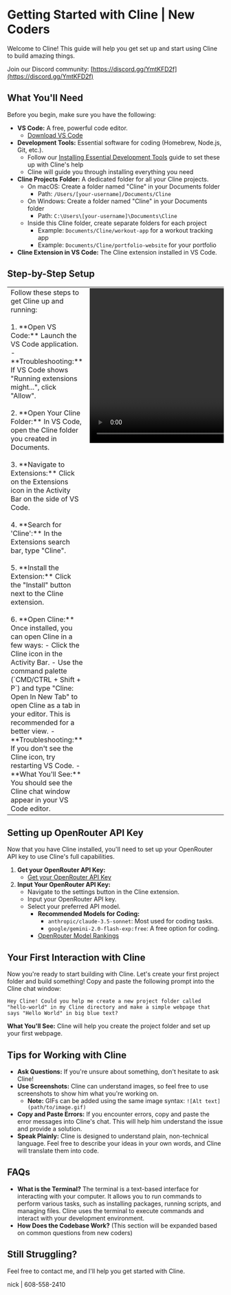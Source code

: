 # Getting Started with Cline | New Coders

Welcome to Cline! This guide will help you get set up and start using Cline to build amazing things.

Join our Discord community: [https://discord.gg/YmtKFD2f](https://discord.gg/YmtKFD2f)

## What You'll Need

Before you begin, make sure you have the following:

-   **VS Code:** A free, powerful code editor.
    -   [Download VS Code](https://code.visualstudio.com/)
-   **Development Tools:** Essential software for coding (Homebrew, Node.js, Git, etc.).
    -   Follow our [Installing Essential Development Tools](installing-dev-essentials.md) guide to set these up with Cline's help
    -   Cline will guide you through installing everything you need
-   **Cline Projects Folder:** A dedicated folder for all your Cline projects.
    - On macOS: Create a folder named "Cline" in your Documents folder
      - Path: `/Users/[your-username]/Documents/Cline`
    - On Windows: Create a folder named "Cline" in your Documents folder
      - Path: `C:\Users\[your-username]\Documents\Cline`
    - Inside this Cline folder, create separate folders for each project
      - Example: `Documents/Cline/workout-app` for a workout tracking app
      - Example: `Documents/Cline/portfolio-website` for your portfolio
-   **Cline Extension in VS Code:** The Cline extension installed in VS Code.

## Step-by-Step Setup

<table>
  <tr>
    <td valign="top">
      Follow these steps to get Cline up and running:
      <br><br>
      1.  **Open VS Code:** Launch the VS Code application.
          -   **Troubleshooting:** If VS Code shows "Running extensions might...", click "Allow".
      <br><br>
      2.  **Open Your Cline Folder:** In VS Code, open the Cline folder you created in Documents.
      <br><br>
      3.  **Navigate to Extensions:** Click on the Extensions icon in the Activity Bar on the side of VS Code.
      <br><br>
      4.  **Search for 'Cline':** In the Extensions search bar, type "Cline".
      <br><br>
      5.  **Install the Extension:** Click the "Install" button next to the Cline extension.
      <br><br>
      6.  **Open Cline:** Once installed, you can open Cline in a few ways:
          -   Click the Cline icon in the Activity Bar.
          -   Use the command palette (`CMD/CTRL + Shift + P`) and type "Cline: Open In New Tab" to open Cline as a tab in your editor. This is recommended for a better view.
              -   **Troubleshooting:** If you don't see the Cline icon, try restarting VS Code.
          -   **What You'll See:** You should see the Cline chat window appear in your VS Code editor.
    </td>
    <td valign="top">
        <video src="images/opening vs code, downloading cline, opening cline.mp4" width="640" height="360" controls></video>
    </td>
  </tr>
</table>

## Setting up OpenRouter API Key

Now that you have Cline installed, you'll need to set up your OpenRouter API key to use Cline's full capabilities.

1.  **Get your OpenRouter API Key:**
    -   [Get your OpenRouter API Key](https://openrouter.ai/)
2.  **Input Your OpenRouter API Key:**
    -   Navigate to the settings button in the Cline extension.
    -   Input your OpenRouter API key.
    -   Select your preferred API model.
        -   **Recommended Models for Coding:**
            -   `anthropic/claude-3.5-sonnet`: Most used for coding tasks.
            -   `google/gemini-2.0-flash-exp:free`: A free option for coding.
        -   [OpenRouter Model Rankings](https://openrouter.ai/rankings/programming)

## Your First Interaction with Cline

Now you're ready to start building with Cline. Let's create your first project folder and build something! Copy and paste the following prompt into the Cline chat window:

```
Hey Cline! Could you help me create a new project folder called "hello-world" in my Cline directory and make a simple webpage that says "Hello World" in big blue text?
```

**What You'll See:** Cline will help you create the project folder and set up your first webpage.

## Tips for Working with Cline

-   **Ask Questions:** If you're unsure about something, don't hesitate to ask Cline!
-   **Use Screenshots:** Cline can understand images, so feel free to use screenshots to show him what you're working on.
    -   **Note:** GIFs can be added using the same image syntax: `![Alt text](path/to/image.gif)`
-   **Copy and Paste Errors:** If you encounter errors, copy and paste the error messages into Cline's chat. This will help him understand the issue and provide a solution.
-   **Speak Plainly:** Cline is designed to understand plain, non-technical language. Feel free to describe your ideas in your own words, and Cline will translate them into code.

## FAQs

-   **What is the Terminal?** The terminal is a text-based interface for interacting with your computer. It allows you to run commands to perform various tasks, such as installing packages, running scripts, and managing files. Cline uses the terminal to execute commands and interact with your development environment.
-   **How Does the Codebase Work?** (This section will be expanded based on common questions from new coders)

## Still Struggling?

Feel free to contact me, and I'll help you get started with Cline.

nick | 608-558-2410
